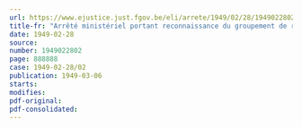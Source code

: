 ```yaml
---
url: https://www.ejustice.just.fgov.be/eli/arrete/1949/02/28/1949022802/justel
title-fr: "Arrêté ministériel portant reconnaissance du groupement de résistance armée "Les Affranchis""
date: 1949-02-28
source:
number: 1949022802
page: 888888
case: 1949-02-28/02
publication: 1949-03-06
starts:
modifies:
pdf-original:
pdf-consolidated:
---
```


